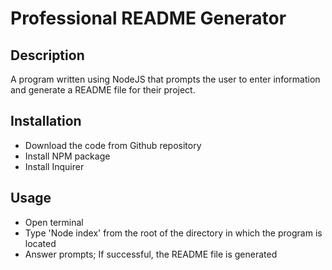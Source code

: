 
  #  Professional README Generator

  ## Description
   A program written using NodeJS that prompts the user to enter information and generate a README file for their project.
 
  ## Installation
   - Download the code from Github repository
   - Install NPM package
   - Install Inquirer

  ## Usage
   - Open terminal
   - Type 'Node index' from the root of the directory in which the program is located
   - Answer prompts; If successful, the README file is generated

